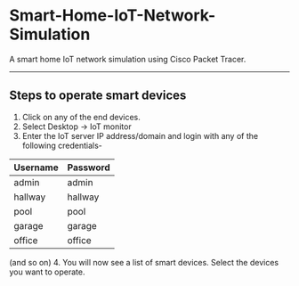 # Smart-Home-IoT-Network-Simulation
A smart home IoT network simulation using Cisco Packet Tracer.
***************************
## Steps to operate smart devices
1. Click on any of the end devices.
2. Select Desktop → IoT monitor
3. Enter the IoT server IP address/domain and login with any of the following credentials-

| Username    | Password |
| ----------- | -------- |
| admin       | admin    |
| hallway     | hallway  |
| pool        | pool     |
| garage      | garage   |
| office      | office   |
(and so on)
4. You will now see a list of smart devices. Select the devices you want to operate.
